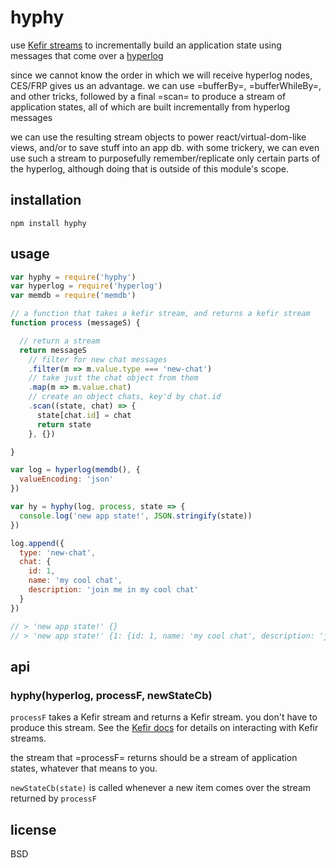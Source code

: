 # hyphy

use [Kefir streams](https://rpominov.github.io/kefir/)
to incrementally build an application state using messages that come over a [hyperlog](https://github.com/mafintosh/hyperlog][hyperlog)

since we cannot know the order in which we will receive hyperlog nodes, CES/FRP gives us an advantage. we can use =bufferBy=, =bufferWhileBy=, and other tricks, followed by a final =scan= to produce a stream of application states, all of which are built incrementally from hyperlog messages

we can use the resulting stream objects to power react/virtual-dom-like views, and/or to save stuff into an app db. with some trickery, we can even use such a stream to purposefully remember/replicate only certain parts of the hyperlog, although doing that is outside of this module's scope.

## installation

    npm install hyphy

## usage

```javascript
var hyphy = require('hyphy')
var hyperlog = require('hyperlog')
var memdb = require('memdb')

// a function that takes a kefir stream, and returns a kefir stream
function process (messageS) {

  // return a stream
  return messageS
    // filter for new chat messages
    .filter(m => m.value.type === 'new-chat')
    // take just the chat object from them
    .map(m => m.value.chat)
    // create an object chats, key'd by chat.id 
    .scan((state, chat) => {
      state[chat.id] = chat
      return state
    }, {})

}

var log = hyperlog(memdb(), {
  valueEncoding: 'json'
})

var hy = hyphy(log, process, state => {
  console.log('new app state!', JSON.stringify(state))
})

log.append({
  type: 'new-chat',
  chat: {
    id: 1,
    name: 'my cool chat',
    description: 'join me in my cool chat'
  }
})

// > 'new app state!' {}
// > 'new app state!' {1: {id: 1, name: 'my cool chat', description: 'join me in my cool chat'}}
```

## api

### hyphy(hyperlog, processF, newStateCb)

`processF` takes a Kefir stream and returns a Kefir stream. you don't have to produce this stream. See the [Kefir docs](https://rpominov.github.io/kefir/) for details on interacting with Kefir streams.

the stream that =processF= returns should be a stream of application states, whatever that means to you. 

`newStateCb(state)` is called whenever a new item comes over the stream returned by `processF`

## license
BSD